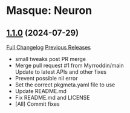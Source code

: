 # Masque: Neuron

## [1.1.0](https://github.com/brittyazel/Masque_Neuron/tree/1.1.0) (2024-07-29)
[Full Changelog](https://github.com/brittyazel/Masque_Neuron/compare/1.0.20...1.1.0) [Previous Releases](https://github.com/brittyazel/Masque_Neuron/releases)

- small tweaks post PR merge  
- Merge pull request #1 from Myrroddin/main  
    Update to latest APIs and other fixes  
- Prevent possible nil error  
- Set the correct pkgmeta.yaml file to use  
- Update README.md  
- Fix README.md and LICENSE  
- [All] Commit fixes  
